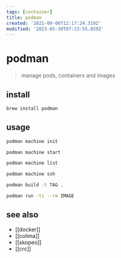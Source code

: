 ```yaml
---
tags: [container]
title: podman
created: '2021-09-06T12:17:24.319Z'
modified: '2023-05-30T07:23:55.859Z'
---
```


# podman

> manage pods, containers and images

## install

```sh
brew install podman
```

## usage

```sh
podman machine init

podman machine start

podman machine list

podman machine ssh

podman build -t TAG .

podman run -ti --rm IMAGE
```

## see also

- [[docker]]
- [[colima]]
- [[skopeo]]
- [[crc]]
